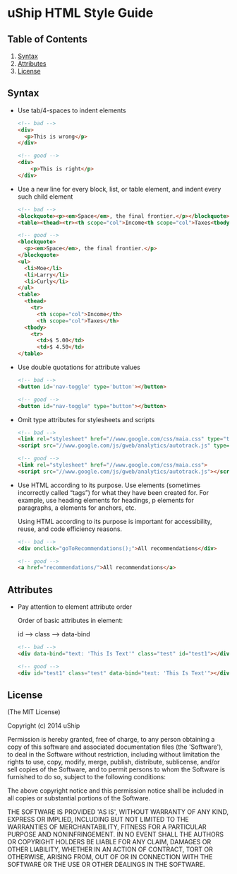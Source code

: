 # uShip HTML Style Guide <html>

## <a name="TOC">Table of Contents</a>

  1. [Syntax](#syntax)
  1. [Attributes](#attributes)
  1. [License](#license)

## <a name="syntax">Syntax</a>
- Use tab/4-spaces to indent elements

	```html
	<!-- bad -->
	<div>
	  <p>This is wrong</p>
	</div>

	<!-- good -->
	<div>
		<p>This is right</p>
	</div>
	```

- Use a new line for every block, list, or table element, and indent every such child element
	
	```html
	<!-- bad -->
	<blockquote><p><em>Space</em>, the final frontier.</p></blockquote><ul><li>Moe<li>Larry<li>Curly</ul>
	<table><thead><tr><th scope="col">Income<th scope="col">Taxes<tbody><tr><td>$ 5.00</td><td>$ 4.50</td></table>

	<!-- good -->
	<blockquote>
	  <p><em>Space</em>, the final frontier.</p>
	</blockquote>
	<ul>
	  <li>Moe</li>
	  <li>Larry</li>
	  <li>Curly</li>
	</ul>
	<table>
	  <thead>
	    <tr>
	      <th scope="col">Income</th>
	      <th scope="col">Taxes</th>
	  <tbody>
	    <tr>
	      <td>$ 5.00</td>
	      <td>$ 4.50</td>
	</table>
	```

- Use double quotations for attribute values

	```html 
	<!-- bad -->
	<button id='nav-toggle' type='button'></button>

	<!-- good -->
	<button id="nav-toggle" type="button"></button>
	```

- Omit type attributes for stylesheets and scripts

	```html
	<!-- bad -->
	<link rel="stylesheet" href="//www.google.com/css/maia.css" type="text/css">
	<script src="//www.google.com/js/gweb/analytics/autotrack.js" type="text/javascript"></script>
	
	<!-- good -->
	<link rel="stylesheet" href="//www.google.com/css/maia.css">
	<script src="//www.google.com/js/gweb/analytics/autotrack.js"></script>
	```

- Use HTML according to its purpose.
	Use elements (sometimes incorrectly called “tags”) for what they have been created for. For example, use heading elements for headings, p elements for paragraphs, a elements for anchors, etc.

	Using HTML according to its purpose is important for accessibility, reuse, and code efficiency reasons.

	```html 
	<!-- bad -->
	<div onclick="goToRecommendations();">All recommendations</div>
	
	<!-- good -->
	<a href="recommendations/">All recommendations</a>

## <a name="attributes">Attributes</a>
- Pay attention to element attribute order 

	Order of basic attributes in element: 

	id --> class --> data-bind

	```html
	<!-- bad -->
	<div data-bind="text: 'This Is Text'" class="test" id="test1"></div>

	<!-- good -->
	<div id="test1" class="test" data-bind="text: 'This Is Text'"></div>
	```

## <a name="license">License</a>

(The MIT License)

Copyright (c) 2014 uShip

Permission is hereby granted, free of charge, to any person obtaining
a copy of this software and associated documentation files (the
'Software'), to deal in the Software without restriction, including
without limitation the rights to use, copy, modify, merge, publish,
distribute, sublicense, and/or sell copies of the Software, and to
permit persons to whom the Software is furnished to do so, subject to
the following conditions:

The above copyright notice and this permission notice shall be
included in all copies or substantial portions of the Software.

THE SOFTWARE IS PROVIDED 'AS IS', WITHOUT WARRANTY OF ANY KIND,
EXPRESS OR IMPLIED, INCLUDING BUT NOT LIMITED TO THE WARRANTIES OF
MERCHANTABILITY, FITNESS FOR A PARTICULAR PURPOSE AND NONINFRINGEMENT.
IN NO EVENT SHALL THE AUTHORS OR COPYRIGHT HOLDERS BE LIABLE FOR ANY
CLAIM, DAMAGES OR OTHER LIABILITY, WHETHER IN AN ACTION OF CONTRACT,
TORT OR OTHERWISE, ARISING FROM, OUT OF OR IN CONNECTION WITH THE
SOFTWARE OR THE USE OR OTHER DEALINGS IN THE SOFTWARE.

</html>